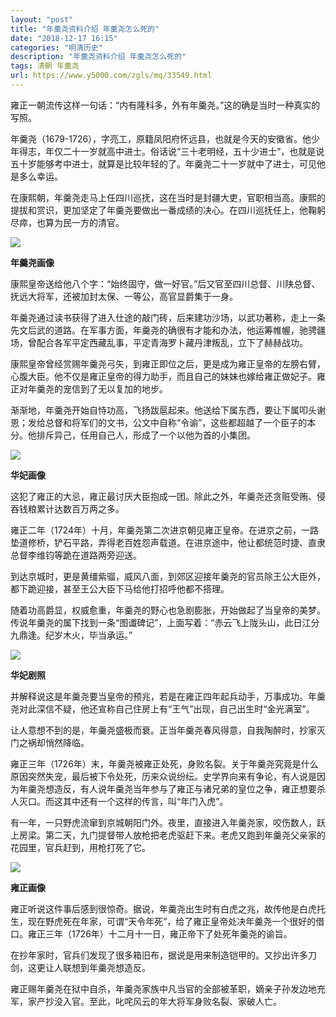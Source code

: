 ```yaml
---
layout: "post"
title: "年羹尧资料介绍 年羹尧怎么死的"
date: "2018-12-17 16:15"
categories: "明清历史"
description: "年羹尧资料介绍 年羹尧怎么死的"
tags: 清朝 年羹尧
url: https://www.y5000.com/zgls/mq/33549.html
---
```






雍正一朝流传这样一句话：“内有隆科多，外有年羹尧。”这的确是当时一种真实的写照。

年羹尧（1679-1726），字亮工，原籍凤阳府怀远县，也就是今天的安徽省。他少年得志，年仅二十一岁就高中进士。俗话说“三十老明经，五十少进士”，也就是说五十岁能够考中进士，就算是比较年轻的了。年羹尧二十一岁就中了进士，可见他是多么幸运。

在康熙朝，年羹尧走马上任四川巡抚，这在当时是封疆大吏，官职相当高。康熙的提拔和赏识，更加坚定了年羹尧要做出一番成绩的决心。在四川巡抚任上，他鞠躬尽瘁，也算为民一方的清官。

![](https://img.y5000.com/uploads/allimg/180925/14-1P92511301Y42.jpg)

**年羹尧画像**

康熙皇帝送给他八个字：“始终固守，做一好官。”后又官至四川总督、川陕总督、抚远大将军，还被加封太保、一等公，高官显爵集于一身。

年羹尧通过读书获得了进入仕途的敲门砖，后来建功沙场，以武功著称，走上一条先文后武的道路。在军事方面，年羹尧的确很有才能和办法，他运筹帷幄，驰骋疆场，曾配合各军平定西藏乱事，平定青海罗卜藏丹津叛乱，立下了赫赫战功。

康熙皇帝曾经赏赐年羹尧弓矢，到雍正即位之后，更是成为雍正皇帝的左膀右臂，心腹大臣。他不仅是雍正皇帝的得力助手，而且自己的妹妹也嫁给雍正做妃子。雍正对年羹尧的宠信到了无以复加的地步。

渐渐地，年羹尧开始自恃功高，飞扬跋扈起来。他送给下属东西，要让下属叩头谢恩；发给总督和将军们的文书，公文中自称“令谕”，这些都超越了一个臣子的本分。他排斥异己，任用自己人，形成了一个以他为首的小集团。

![](https://img.y5000.com/uploads/allimg/180925/14-1P925113030610.jpg)

**华妃画像**

这犯了雍正的大忌，雍正最讨厌大臣抱成一团。除此之外，年羹尧还贪赃受贿、侵吞钱粮累计达数百万两之多。

雍正二年（1724年）十月，年羹尧第二次进京朝见雍正皇帝。在进京之前，一路垫道修桥，铲石平路，弄得老百姓怨声载道。在进京途中，他让都统范时捷、直隶总督李维钧等跪在道路两旁迎送。

到达京城时，更是黄缰紫骝，威风八面，到郊区迎接年羹尧的官员除王公大臣外，都下跪迎接，甚至王公大臣下马给他打招呼他都不搭理。

随着功高爵显，权威愈重，年羹尧的野心也急剧膨胀，开始做起了当皇帝的美梦。传说年羹尧的属下找到一条“图谶碑记”，上面写着：“赤云飞上陇头山，此日江分九鼎逢。纪岁木火，毕当承运。”

![](https://img.y5000.com/uploads/allimg/180925/14-1P925113042M2.jpg)

**华妃剧照**

并解释说这是年羹尧要当皇帝的预兆，若是在雍正四年起兵动手，万事成功。年羹尧对此深信不疑，他还宣称自己住房上有“王气”出现，自己出生时“金光满室”。

让人意想不到的是，年羹尧盛极而衰。正当年羹尧春风得意，自我陶醉时，抄家灭门之祸却悄然降临。

雍正三年（1726年）末，年羹尧被雍正处死，身败名裂。关于年羹尧究竟是什么原因突然失宠，最后被下令处死，历来众说纷纭。史学界向来有争论，有人说是因为年羹尧想造反，有人说年羹尧当年参与了雍正与诸兄弟的皇位之争，雍正想要杀人灭口。而这其中还有一个这样的传言，叫“年门入虎”。

有一年，一只野虎流窜到京城朝阳门外。夜里，直接进入年羹尧家，咬伤数人，跃上房梁。第二天，九门提督带人放枪把老虎驱赶下来。老虎又跑到年羹尧父亲家的花园里，官兵赶到，用枪打死了它。

![](https://img.y5000.com/uploads/allimg/180925/14-1P92511305a16.jpg)

**雍正画像**

雍正听说这件事后感到很惊奇。据说，年羹尧出生时有白虎之兆，故传他是白虎托生，现在野虎死在年家，可谓“天令年死”，给了雍正皇帝处决年羹尧一个很好的借口。雍正三年（1726年）十二月十一日，雍正帝下了处死年羹尧的谕旨。

在抄年家时，官兵们发现了很多箱旧布，据说是用来制造铠甲的。又抄出许多刀剑，这更让人联想到年羹尧想造反。

雍正赐年羹尧在狱中自杀，年羹尧家族中凡当官的全部被革职，嫡亲子孙发边地充军，家产抄没入官。至此，叱咤风云的年大将军身败名裂、家破人亡。
